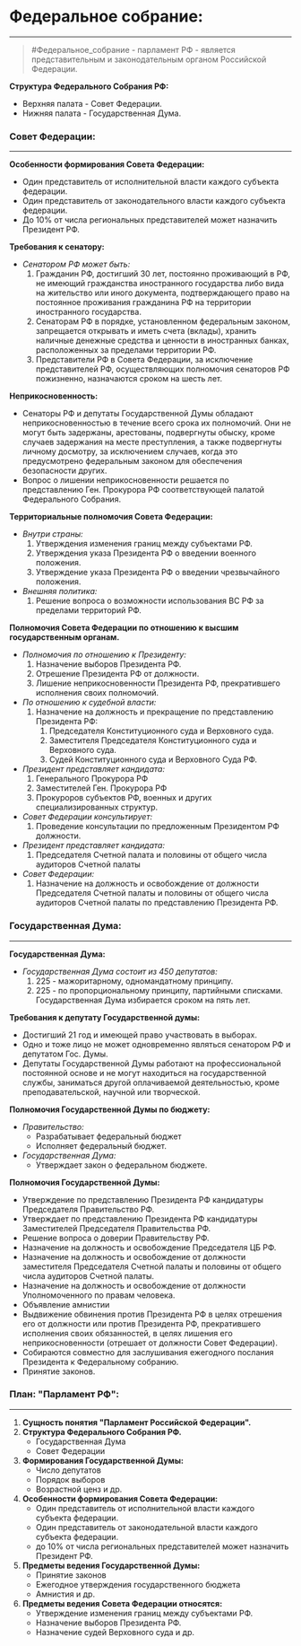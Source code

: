 # Федеральное собрание:
---
> #Федеральное_собрание - парламент РФ - является представительным и законодательным органом Российской Федерации.

**Структура Федерального Собрания РФ:**
- Верхняя палата - Совет Федерации.
- Нижняя палата - Государственная Дума.

### Совет Федерации:
---
**Особенности формирования Совета Федерации:**
- Один представитель от исполнительной власти каждого субъекта федерации.
- Один представитель от законодательного власти каждого субъекта федерации.
- До 10% от числа региональных представителей может назначить Президент РФ.

**Требования к сенатору:**
- *Сенатором РФ может быть:*
	1. Гражданин РФ, достигший 30 лет, постоянно проживающий в РФ, не имеющий гражданства иностранного государства либо вида на жительство или иного документа, подтверждающего право на постоянное проживания гражданина РФ на территории иностранного государства.
	2. Сенаторам РФ в порядке, установленном федеральным законом, запрещается открывать и иметь счета (вклады), хранить наличные денежные средства и ценности в иностранных банках, расположенных за пределами территории РФ.
	3. Представители РФ в Совета Федерации, за исключение представителей РФ, осуществляющих полномочия сенаторов РФ пожизненно, назначаются сроком на шесть лет.

**Неприкосновенность:**
- Сенаторы РФ и депутаты Государственной Думы обладают неприкосновенностью в течение всего срока их полномочий. Они не могут быть задержаны, арестованы, подвергнуты обыску, кроме случаев задержания на месте преступления, а также подвергнуты личному досмотру, за исключением случаев, когда это предусмотрено федеральным законом для обеспечения безопасности других.
- Вопрос о лишении неприкосновенности решается по представлению Ген. Прокурора РФ соответствующей палатой Федерального Собрания.

**Территориальные полномочия Совета Федерации:**
- *Внутри страны:*
	1. Утверждения изменения границ между субъектами РФ.
	2. Утверждения указа Президента РФ о введении военного положения.
	3. Утверждение указа Президента РФ о введении чрезвычайного положения.
- *Внешняя политика:*
	1. Решение вопроса о возможности использования ВС РФ за пределами территорий РФ.

**Полномочия Совета Федерации по отношению к высшим государственным органам.**
- *Полномочия по отношению к Президенту:*
	1. Назначение выборов Президента РФ.
	2. Отрешение Президента РФ от должности.
	3. Лишение неприкосновенности Президента РФ, прекратившего исполнения своих полномочий.
- *По отношению к судебной власти:*
	1. Назначение на должность и прекращение по представлению Президента РФ:
		1. Председателя Конституционного суда и Верховного суда.
		2. Заместителя Председателя Конституционного суда и Верховного суда.
		3. Судей Конституционного суда и Верховного Суда РФ.
- *Президент представляет кандидата:*
	1. Генерального Прокурора РФ 
	2. Заместителей Ген. Прокурора РФ
	3. Прокуроров субъектов РФ, военных и других специализированных структур.
- *Совет Федерации консультирует:*
	1. Проведение консультации по предложенным Президентом РФ должности.
- *Президент представляет кандидата:*
	1. Председателя Счетной палата и половины от общего числа аудиторов Счетной палаты
- *Совет Федерации:*
	1. Назначение на должность и освобождение от должности Председателя Счетной палаты и половины от общего числа аудиторов Счетной палаты по представлению Президента РФ.

### Государственная Дума:
---
**Государственная Дума:**
- *Государственная Дума состоит из 450 депутатов:*
	1. 225 - мажоритарному, одномандатному принципу.
	2. 225 - по пропорциональному принципу, партийными списками.
	Государственная Дума избирается сроком на пять лет.

**Требования к депутату Государственной думы:**
- Достигший 21 год и имеющей право участвовать в выборах.
- Одно и тоже лицо не может одновременно являться сенатором РФ и депутатом Гос. Думы.
- Депутаты Государственной Думы работают на профессиональной постоянной основе и не могут находиться на государственной службы, заниматься другой оплачиваемой деятельностью, кроме преподавательской, научной или творческой.

**Полномочия Государственной Думы по бюджету:**
- *Правительство:*
	- Разрабатывает федеральный бюджет
	- Исполняет федеральный бюджет.
- *Государственная Дума:*
	- Утверждает закон о федеральном бюджете.

**Полномочия Государственной Думы:**
- Утверждение по представлению Президента РФ кандидатуры Председателя Правительство РФ.
- Утверждает по представлению Президента РФ кандидатуры Заместителей Председателя Правительства РФ.
- Решение вопроса о доверии Правительству РФ.
- Назначение на должность и освобождение Председателя ЦБ РФ.
- Назначение на должность и освобождение от должности заместителя Председателя Счетной палаты и половины от общего числа аудиторов Счетной палаты.
- Назначение на должность и освобождение от должности Уполномоченного по правам человека.
- Объявление амнистии
- Выдвижение обвинения против Президента РФ в целях отрешения его от должности или против Президента РФ, прекратившего исполнения своих обязанностей, в целях лишения его неприкосновенности (отрешает от должности Совет Федерации).
- Собираются совместно для заслушивания ежегодного послания Президента к Федеральному собранию.
- Принятие законов.

### План: "Парламент РФ":
---
1. **Сущность понятия "Парламент Российской Федерации".**
2. **Структура Федерального Собрания РФ.**
	- Государственная Дума
	- Совет Федерации
3. **Формирования Государственной Думы:**
	- Число депутатов
	- Порядок выборов
	- Возрастной ценз и др.
4. **Особенности формирования Совета Федерации:**
	- Один представитель от исполнительной власти каждого субъекта федерации.
	- Один представитель от законодательной власти каждого субъекта федерации.
	- до 10% от числа региональных представителей может назначить Президент РФ.
5. **Предметы ведения Государственной Думы:**
	- Принятие законов
	- Ежегодное утверждения государственного бюджета
	- Амнистия и др.
6. **Предметы ведения Совета Федерации относятся:**
	- Утверждение изменения границ между субъектами РФ.
	- Назначение выборов Президента РФ.
	- Назначение судей Верховного суда и др.